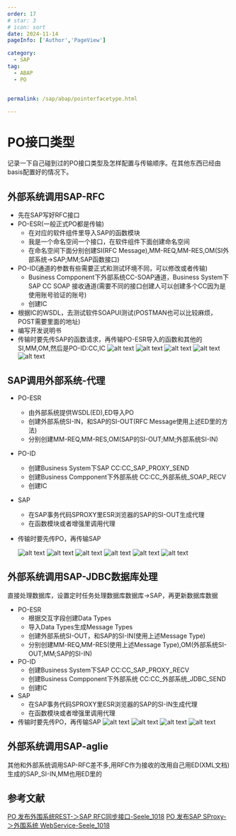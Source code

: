 ```yaml
---
order: 17
# star: 3
# icon: sort
date: 2024-11-14
pageInfo: ['Author','PageView']

category:
  - SAP
tag:
  - ABAP
  - PO


permalink: /sap/abap/pointerfacetype.html

---
```



# PO接口类型
记录一下自己碰到过的PO接口类型及怎样配置与传输顺序。在其他东西已经由basis配置好的情况下。
<!-- more -->
## 外部系统调用SAP-RFC
* 先在SAP写好RFC接口
* PO-ESR(一般正式PO都是传输) 
  * 在对应的软件组件里导入SAP的函数模块
  * 我是一个命名空间一个接口，在软件组件下面创建命名空间
  * 在命名空间下面分别创建SI(RFC Message),MM-REQ,MM-RES,OM(SI外部系统->SAP;MM;SAP函数接口)
* PO-ID(通道的参数有些需要正式和测试环境不同，可以修改或者传输)
  * Business Compponent下外部系统CC-SOAP通道，Business System下SAP CC SOAP 接收通道(需要不同的接口创建人可以创建多个CC因为是使用账号验证的账号)
  * 创建IC
* 根据IC的WSDL，去测试软件SOAPUI测试(POSTMAN也可以比较麻烦，POST需要里面的地址)
* 编写开发说明书
* 传输时要先传SAP的函数请求，再传输PO-ESR导入的函数和其他的SI,MM,OM,然后是PO-ID:CC,IC
![alt text](image-26.png "图片来源：https://blog.csdn.net/qq_44826887/article/details/134922069")
![alt text](image-23.png)
![alt text](image-34.png)
![alt text](image-24.png)
![alt text](image-25.png)

## SAP调用外部系统-代理
* PO-ESR
  * 由外部系统提供WSDL(ED),ED导入PO
  * 创建外部系统SI-IN，和SAP的SI-OUT(RFC Message使用上述ED里的方法)
  * 分别创建MM-REQ,MM-RES,OM(SAP的SI-OUT;MM;外部系统SI-IN)
* PO-ID
  * 创建Business System下SAP CC:CC_SAP_PROXY_SEND
  * 创建Business Compponent下外部系统 CC:CC_外部系统_SOAP_RECV
  * 创建IC
* SAP 
  * 在SAP事务代码SPROXY里ESR浏览器的SAP的SI-OUT生成代理
  * 在函数模块或者增强里调用代理
* 传输时要先传PO，再传输SAP

  ![alt text](image-33.png "图片来源：https://blog.csdn.net/qq_44826887/article/details/135170299")
  ![alt text](image-28.png)
  ![alt text](image-29.png)
  ![alt text](image-35.png)
  ![alt text](image-31.png)
  ![alt text](image-32.png)


## 外部系统调用SAP-JDBC数据库处理
直接处理数据库，设置定时任务处理数据库数据库->SAP，再更新数据库数据
* PO-ESR
  * 根据交互字段创建Data Types
  * 导入Data Types生成Message Types
  * 创建外部系统SI-OUT，和SAP的SI-IN(使用上述Message Type)
  * 分别创建MM-REQ,MM-RES(使用上述Message Type),OM(外部系统SI-OUT;MM;SAP的SI-IN)
* PO-ID
  * 创建Business System下SAP CC:CC_SAP_PROXY_RECV
  * 创建Business Compponent下外部系统 CC:CC_外部系统_JDBC_SEND
  * 创建IC
* SAP 
  * 在SAP事务代码SPROXY里ESR浏览器的SAP的SI-IN生成代理
  * 在函数模块或者增强里调用代理
* 传输时要先传PO，再传输SAP
![alt text](image-36.png)
![alt text](image-38.png)
![alt text](image-37.png)
![alt text](image-39.png)

## 外部系统调用SAP-aglie
其他和外部系统调用SAP-RFC差不多,用RFC作为接收的改用自己用ED(XML文档)生成的SAP_SI-IN,MM也用ED里的

## 参考文献
[PO 发布外围系统REST-＞SAP RFC同步接口-Seele_1018](https://blog.csdn.net/qq_44826887/article/details/134922069)
[PO 发布SAP SProxy-＞外围系统 WebService-Seele_1018](https://blog.csdn.net/qq_44826887/article/details/135170299)